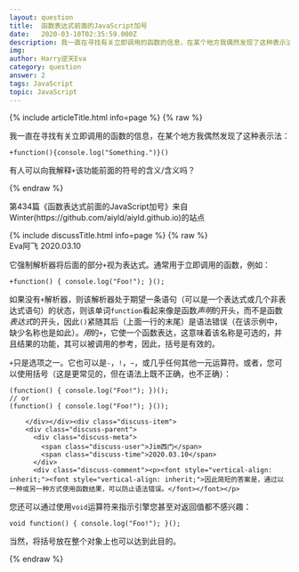 ```yaml
---
layout: question
title:  函数表达式前面的JavaScript加号
date:   2020-03-10T02:35:59.000Z
description: 我一直在寻找有关立即调用的函数的信息，在某个地方我偶然发现了这种表示法：+function(){console.log("Something.")}(...
img: 
author: Harry逆天Eva
category: question
answer: 2
tags: JavaScript
topic: JavaScript
---
```

<div class="article-root">
  <div class="article">
    {% include articleTitle.html info=page %}
    {% raw %}
    <div class="article-content"><p><font style="vertical-align: inherit;"><font style="vertical-align: inherit;">我一直在寻找有关立即调用的函数的信息，在某个地方我偶然发现了这种表示法：</font></font></p>

<pre><code>+function(){console.log("Something.")}()
</code></pre>

<p><font style="vertical-align: inherit;"><font style="vertical-align: inherit;">有人可以向我解释</font></font><code>+</code><font style="vertical-align: inherit;"><font style="vertical-align: inherit;">该功能前面</font><font style="vertical-align: inherit;">的</font><font style="vertical-align: inherit;">符号的含义/含义吗？</font></font></p></div>
    {% endraw %}
  </div>
  <p class="winter_mark">第434篇《函数表达式前面的JavaScript加号》来自Winter(https://github.com/aiyld/aiyld.github.io)的站点</p>
  <div class="discuss-wrapper">
    {% include discussTitle.html info=page %}
    {% raw %}
    <div class="discuss-list">
    <div class="discuss-item">
        <div class="discuss-parent">
          <div class="discuss-meta">
            <span class="discuss-user">Eva阿飞</span>
            <span class="discuss-time">2020.03.10</span>
          </div>
          <div class="discuss-comment"><p><font style="vertical-align: inherit;"><font style="vertical-align: inherit;">它强制解析器将后面的部分</font></font><code>+</code><font style="vertical-align: inherit;"><font style="vertical-align: inherit;">视为表达式。</font><font style="vertical-align: inherit;">通常用于立即调用的函数，例如：</font></font></p>

<pre><code>+function() { console.log("Foo!"); }();
</code></pre>

<p><font style="vertical-align: inherit;"><font style="vertical-align: inherit;">如果没有</font></font><code>+</code><font style="vertical-align: inherit;"><font style="vertical-align: inherit;">解析器，则该解析器处于期望一条语句（可以是一个表达式或几个非表达式语句）的状态，则该单词</font></font><code>function</code><font style="vertical-align: inherit;"><font style="vertical-align: inherit;">看起来像是函数</font></font><em><font style="vertical-align: inherit;"><font style="vertical-align: inherit;">声明</font></font></em><font style="vertical-align: inherit;"><font style="vertical-align: inherit;">的开头，</font><font style="vertical-align: inherit;">而不是函数</font></font><em><font style="vertical-align: inherit;"><font style="vertical-align: inherit;">表达式</font></font></em><font style="vertical-align: inherit;"><font style="vertical-align: inherit;">的开头，</font><font style="vertical-align: inherit;">因此</font></font><code>()</code><font style="vertical-align: inherit;"><font style="vertical-align: inherit;">紧随其后（上面一行的末尾）是语法错误（在该示例中，缺少名称也是如此）。</font></font><em><font style="vertical-align: inherit;"><font style="vertical-align: inherit;">用</font></font></em><font style="vertical-align: inherit;"><font style="vertical-align: inherit;">的</font></font><code>+</code><font style="vertical-align: inherit;"><font style="vertical-align: inherit;">，它使一个函数表达，这意味着该名称是可选的，并且结果的功能，其可以被调用的参考，因此，括号是有效的。</font></font></p>

<p><code>+</code><font style="vertical-align: inherit;"><font style="vertical-align: inherit;">只是选项之一。</font><font style="vertical-align: inherit;">它也可以是</font></font><code>-</code><font style="vertical-align: inherit;"><font style="vertical-align: inherit;">，</font></font><code>!</code><font style="vertical-align: inherit;"><font style="vertical-align: inherit;">，</font></font><code>~</code><font style="vertical-align: inherit;"><font style="vertical-align: inherit;">，或几乎任何其他一元运算符。</font><font style="vertical-align: inherit;">或者，您可以使用括号（这是更常见的，但在语法上既不正确，也不正确）：</font></font></p>

<pre><code>(function() { console.log("Foo!"); })();<font></font>
// or<font></font>
(function() { console.log("Foo!"); }());<font></font>
</code></pre></div>
        </div></div><div class="discuss-item">
        <div class="discuss-parent">
          <div class="discuss-meta">
            <span class="discuss-user">Jim西门</span>
            <span class="discuss-time">2020.03.10</span>
          </div>
          <div class="discuss-comment"><p><font style="vertical-align: inherit;"><font style="vertical-align: inherit;">因此简短的答案是，通过以一种或另一种方式使用函数结果，可以防止语法错误。</font></font></p>

<p><font style="vertical-align: inherit;"><font style="vertical-align: inherit;">您还可以通过使用</font></font><code>void</code><font style="vertical-align: inherit;"><font style="vertical-align: inherit;">运算符</font><font style="vertical-align: inherit;">来指示引擎您甚至对返回值都不感兴趣</font><font style="vertical-align: inherit;">：</font></font></p>

<pre><code>void function() { console.log("Foo!"); }();
</code></pre>

<p><font style="vertical-align: inherit;"><font style="vertical-align: inherit;">当然，将括号放在整个对象上也可以达到此目的。</font></font></p></div>
        </div></div>
    </div>
    {% endraw %}
  </div>
<div>
